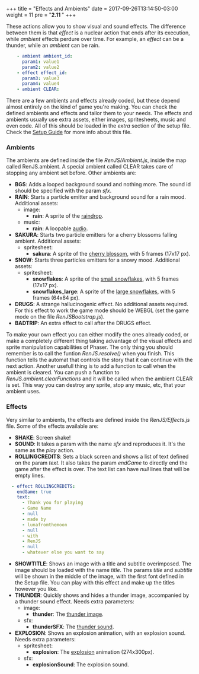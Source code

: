 +++
title = "Effects and Ambients"
date =  2017-09-26T13:14:50-03:00
weight = 11
pre = "<b>2.11 </b>"
+++

These actions allow you to show visual and sound effects. The difference between them is that _effect_ is a nuclear action that ends after its execution, while _ambient_ effects perdure over time. For example, an _effect_ can be a thunder, while an _ambient_ can be rain.


```yaml
    - ambient ambient_id:
      param1: value1
      param2: value2
    - effect effect_id:
      param3: value3
      param4: value4
    - ambient CLEAR:

```

There are a few ambients and effects already coded, but these depend almost entirely on the kind of game you're making. You can check the defined ambients and effects and tailor them to your needs.
The effects and ambients usually use extra assets, either images, spritesheets, music and even code. All of this should be loaded in the _extra_ section of the setup file. Check the [Setup Guide](/../../setup) for more info about this file.

### Ambients

The ambients are defined inside the file _RenJS/Ambient.js_, inside the map called RenJS.ambient. A special ambient called CLEAR takes care of stopping any ambient set before. Other ambients are:

* **BGS**: Adds a looped background sound and nothing more. The sound id should be specified with the param _sfx_.
* **RAIN**: Starts a particle emitter and background sound for a rain mood. Additional assets:
  - image:
      + **rain**: A sprite of the [raindrop](/RenJS/img/rain.png).
  - music:
      + **rain**: A loopable [audio](/RenJS/audio/Rain.mp3). 
* **SAKURA**: Starts two particle emitters for a cherry blossoms falling ambient. Additional assets:
  - spritesheet:
      + **sakura**: A sprite of the [cherry blossom](/RenJS/img/sakura-petals.png), with 5 frames (17x17 px).
* **SNOW**: Starts three particles emitters for a snowy mood. Additional assets:
  - spritesheet:
      + **snowflakes**: A sprite of the [small snowflakes](/RenJS/img/snowflakes.png), with 5 frames (17x17 px).
      + **snowflakes_large**: A sprite of the [large snowflakes](/RenJS/img/snowflakes_large.png), with 5 frames (64x64 px).
* **DRUGS**: A strange hallucinogenic effect. No additional assets required. For this effect to work the game mode should be WEBGL (set the game mode on the file _RenJSBootstrap.js_).
* **BADTRIP**: An extra effect to call after the DRUGS effect.

To make your own effect you can either modify the ones already coded, or make a completely different thing taking advantage of the visual effects and sprite manipulation capabilities of Phaser. The only thing you should remember is to call the funtion _RenJS.resolve()_ when you finish. This function tells the automat that controls the story that it can continue with the next action. Another usefull thing is to add a function to call when the ambient is cleared. You can push a function to _RenJS.ambient.clearFunctions_ and it will be called when the ambient CLEAR is set. This way you can destroy any sprite, stop any music, etc, that your ambient uses.

### Effects

Very similar to ambients, the effects are defined inside the _RenJS/Effects.js_ file. Some of the effects available are:

* **SHAKE**: Screen shake!
* **SOUND**: It takes a param with the name _sfx_ and reproduces it. It's the same as the _play_ action.
* **ROLLINGCREDITS**: Sets a black screen and shows a list of text defined on the param _text_. It also takes the param _endGame_ to directly end the game after the effect is over. The text list can have _null_ lines that will be empty lines.

```yaml
  - effect ROLLINGCREDITS:
    endGame: true
    text:
      - Thank you for playing
      - Game Name
      - null
      - made by
      - lunafromthemoon
      - null
      - with
      - RenJS
      - null
      - whatever else you want to say

```

* **SHOWTITLE**: Shows an image with a title and subtitle overimposed. The image should be loaded with the name _title_. The params _title_ and _subtitle_ will be shown in the middle of the image, with the first font defined in the Setup file. You can play with this effect and make up the titles however you like.
* **THUNDER**: Quickly shows and hides a thunder image, accompanied by a thunder sound effect. Needs extra parameters:
  + image:
      - **thunder**: The [thunder image](/RenJS/img/Thunder_Effect.png).
  + sfx:
      - **thunderSFX**: The [thunder sound](/RenJS/audio/thunder_strike_1.mp3).
* **EXPLOSION**: Shows an explosion animation, with an explosion sound. Needs extra parameters:
  + spritesheet:
      - **explosion**: The [explosion](/RenJS/img/explosion.png) animation (274x300px).
  + sfx:
      - **explosionSound**: The explosion sound.
